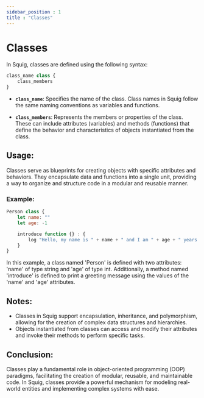 ```yaml
---
sidebar_position : 1
title : "Classes"
---
```



# Classes

In Squig, classes are defined using the following syntax:

```js
class_name class {
    class_members
}
```

- **`class_name`**: Specifies the name of the class. Class names in Squig follow the same naming conventions as variables and functions.

- **`class_members`**: Represents the members or properties of the class. These can include attributes (variables) and methods (functions) that define the behavior and characteristics of objects instantiated from the class.

## Usage:

Classes serve as blueprints for creating objects with specific attributes and behaviors. They encapsulate data and functions into a single unit, providing a way to organize and structure code in a modular and reusable manner.

### Example:

```js
Person class {
    let name: ""
    let age: -1

    introduce function {} : {
        log "Hello, my name is " + name + " and I am " + age + " years old."
    }
}
```

In this example, a class named 'Person' is defined with two attributes: 'name' of type string and 'age' of type int. Additionally, a method named 'introduce' is defined to print a greeting message using the values of the 'name' and 'age' attributes.

## Notes:

- Classes in Squig support encapsulation, inheritance, and polymorphism, allowing for the creation of complex data structures and hierarchies.
- Objects instantiated from classes can access and modify their attributes and invoke their methods to perform specific tasks.

## Conclusion:

Classes play a fundamental role in object-oriented programming (OOP) paradigms, facilitating the creation of modular, reusable, and maintainable code. In Squig, classes provide a powerful mechanism for modeling real-world entities and implementing complex systems with ease.
